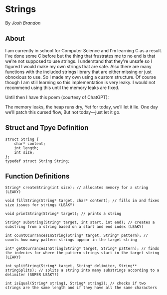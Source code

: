 # Strings

By _Josh Brandon_

## About

I am currently in school for Computer Science and I'm learning C as a result. I've done some C before but the thing that frustrates me to no end is that we're not supposed to use strings. I understand that they're unsafe so I figured I would make my own strings that are safe. Also there are many functions with the included strings library that are either missing or just obnoxious to use. So I made my own using a custom structure.
Of course though I am still learning so this implementation is very leaky. I would not recommend using this until the memory leaks are fixed.

Until then I have this poem (courtesy of ChatGPT):

The memory leaks, the heap runs dry,
Yet for today, we’ll let it lie.
One day we’ll patch this cursed flow,
But not today—just let it go.

## Struct and Tpye Definition

```
struct String {
    char* content;
    int length;
    int size;
};
typedef struct String String;
```

## Function Definitions

```
String* createString(int size); // allocates memory for a string (LEAKY)
```

```
void fillString(String* target, char* content); // fills in and fixes size issues for strings (LEAKY)
```

```
void printString(String* target); // prints a string
```

```
String* substring(String* target, int start, int end); // creates a substring from a string based on a start and end index (LEAKY)
```

```
int countOcurrancesInString(String* target, String* pattern); // counts how many pattern strings appear in the target string
```

```
int* getOcurrancesInString(String* target, String* pattern); // finds the indecies for where the pattern strings start in the target string (LEAKY)
```

```
int splitString(String* target, String* delimiter, String** stringSplits); // splits a string into many substrings according to a delimiter (SUPER LEAKY!)
```

```
int isEqual(String* string1, String* string2); // checks if two strings are the same length and if they have all the same characters
```
